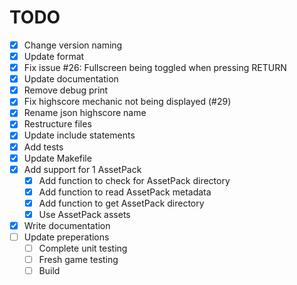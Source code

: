 # TODO

* [x] Change version naming
* [x] Update format
* [x] Fix issue #26: Fullscreen being toggled when pressing RETURN
* [x] Update documentation
* [x] Remove debug print
* [x] Fix highscore mechanic not being displayed (#29)
* [x] Rename json highscore name
* [x] Restructure files
* [x] Update include statements
* [x] Add tests
* [x] Update Makefile
* [x] Add support for 1 AssetPack
  * [x] Add function to check for AssetPack directory
  * [x] Add function to read AssetPack metadata
  * [x] Add function to get AssetPack directory
  * [x] Use AssetPack assets
* [x] Write documentation
* [ ] Update preperations
  * [ ] Complete unit testing
  * [ ] Fresh game testing
  * [ ] Build
